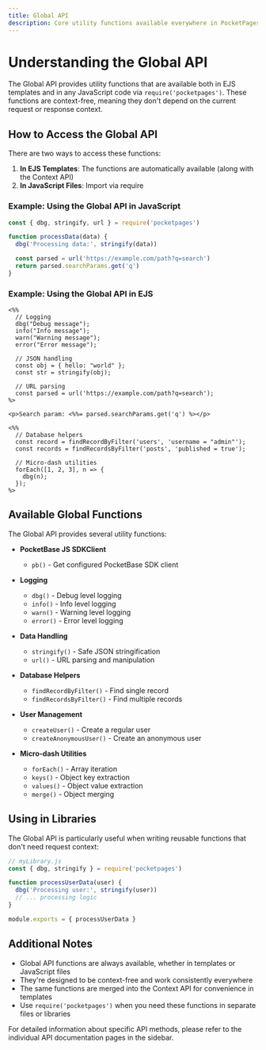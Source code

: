 ```yaml
---
title: Global API
description: Core utility functions available everywhere in PocketPages, including logging, string manipulation, and data helpers.
---
```


# Understanding the Global API

The Global API provides utility functions that are available both in EJS templates and in any JavaScript code via `require('pocketpages')`. These functions are context-free, meaning they don't depend on the current request or response context.

## How to Access the Global API

There are two ways to access these functions:

1. **In EJS Templates**: The functions are automatically available (along with the Context API)
2. **In JavaScript Files**: Import via require

### Example: Using the Global API in JavaScript

```js
const { dbg, stringify, url } = require('pocketpages')

function processData(data) {
  dbg('Processing data:', stringify(data))

  const parsed = url('https://example.com/path?q=search')
  return parsed.searchParams.get('q')
}
```

### Example: Using the Global API in EJS

```ejs
<%%
  // Logging
  dbg("Debug message");
  info("Info message");
  warn("Warning message");
  error("Error message");

  // JSON handling
  const obj = { hello: "world" };
  const str = stringify(obj);

  // URL parsing
  const parsed = url('https://example.com/path?q=search');
%>

<p>Search param: <%%= parsed.searchParams.get('q') %></p>

<%%
  // Database helpers
  const record = findRecordByFilter('users', 'username = "admin"');
  const records = findRecordsByFilter('posts', 'published = true');

  // Micro-dash utilities
  forEach([1, 2, 3], n => {
    dbg(n);
  });
%>
```

## Available Global Functions

The Global API provides several utility functions:

- **PocketBase JS SDKClient**

  - `pb()` - Get configured PocketBase SDK client

- **Logging**

  - `dbg()` - Debug level logging
  - `info()` - Info level logging
  - `warn()` - Warning level logging
  - `error()` - Error level logging

- **Data Handling**

  - `stringify()` - Safe JSON stringification
  - `url()` - URL parsing and manipulation

- **Database Helpers**

  - `findRecordByFilter()` - Find single record
  - `findRecordsByFilter()` - Find multiple records

- **User Management**

  - `createUser()` - Create a regular user
  - `createAnonymousUser()` - Create an anonymous user

- **Micro-dash Utilities**
  - `forEach()` - Array iteration
  - `keys()` - Object key extraction
  - `values()` - Object value extraction
  - `merge()` - Object merging

## Using in Libraries

The Global API is particularly useful when writing reusable functions that don't need request context:

```js
// myLibrary.js
const { dbg, stringify } = require('pocketpages')

function processUserData(user) {
  dbg('Processing user:', stringify(user))
  // ... processing logic
}

module.exports = { processUserData }
```

## Additional Notes

- Global API functions are always available, whether in templates or JavaScript files
- They're designed to be context-free and work consistently everywhere
- The same functions are merged into the Context API for convenience in templates
- Use `require('pocketpages')` when you need these functions in separate files or libraries

For detailed information about specific API methods, please refer to the individual API documentation pages in the sidebar.
